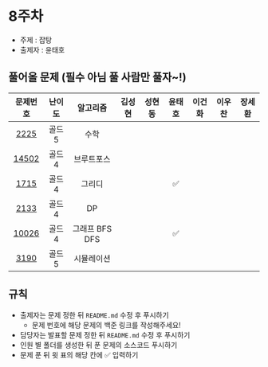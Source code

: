 # 8주차

- 주제 : 잡탕
- 출제자 : 윤태호

## 풀어올 문제 (필수 아님 풀 사람만 풀자~!)

|                    문제번호                    | 난이도 |    알고리즘    | 김성현 | 성현동 | 윤태호 | 이건화 | 이우찬 | 장세환 |
| :--------------------------------------------: | :----: | :------------: | :----: | :----: | :----: | :----: | :----: | :----: |
|  [2225](https://www.acmicpc.net/problem/2225)  | 골드5  |      수학      |        |        |        |        |        |        |
| [14502](https://www.acmicpc.net/problem/14502) | 골드4  |   브루트포스   |        |        |        |        |        |        |
|  [1715](https://www.acmicpc.net/problem/1715)  | 골드4  |     그리디     |        |        |   ✅   |        |        |        |
|  [2133](https://www.acmicpc.net/problem/2133)  | 골드4  |       DP       |        |        |        |        |        |        |
| [10026](https://www.acmicpc.net/problem/10026) | 골드4  | 그래프 BFS DFS |        |        |   ✅   |        |        |        |
|  [3190](https://www.acmicpc.net/problem/3190)  | 골드5  |   시뮬레이션   |        |        |        |        |        |        |

<!-- 표 입력할 때 아래 거 참고!
[문제번호](https://www.acmicpc.net/problem/문제번호)
<a href="https://github.com/taeho0888">윤태호</a>
<a href="https://github.com/sunghyun1356">김성현</a>
<a href="https://github.com/hyundongSung">성현동</a>
<a href="https://github.com/wchan0409">이우찬</a>
<a href="https://github.com/SehwanChang">장세환</a>
<a href="https://github.com/Gunhot">이건화</a> -->

## 규칙

- 출제자는 문제 정한 뒤 `README.md` 수정 후 푸시하기
  - 문제 번호에 해당 문제의 백준 링크를 작성해주세요!
- 담당자는 발표할 문제 정한 뒤 `README.md` 수정 후 푸시하기
- 인원 별 폴더를 생성한 뒤 푼 문제의 소스코드 푸시하기
- 문제 푼 뒤 윗 표의 해당 칸에 ✅ 입력하기
